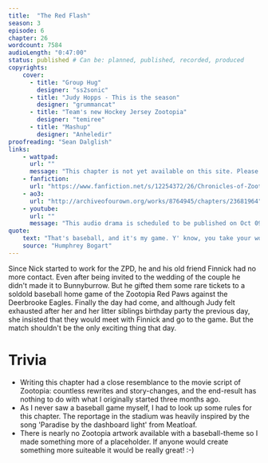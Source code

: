 ```yaml
---
title:  "The Red Flash"
season: 3
episode: 6
chapter: 26
wordcount: 7584
audioLength: "0:47:00"
status: published # Can be: planned, published, recorded, produced
copyrights:
    cover:
      - title: "Group Hug"
        designer: "ss2sonic"
      - title: "Judy Hopps - This is the season"
        designer: "grummancat"
      - title: "Team's new Hockey Jersey Zootopia"
        designer: "temiree"
      - title: "Mashup"
        designer: "Anheledir"
proofreading: "Sean Dalglish"
links:
    - wattpad:
      url: ""
      message: "This chapter is not yet available on this site. Please choose another hoster!"
    - fanfiction:
      url: "https://www.fanfiction.net/s/12254372/26/Chronicles-of-Zootopia"
    - ao3:
      url: "http://archiveofourown.org/works/8764945/chapters/23681964"
    - youtube:
      url: ""
      message: "This audio drama is scheduled to be published on Oct 09, 2017!"
quote:
    text: "That's baseball, and it's my game. Y' know, you take your worries to the game, and you leave 'em there. You yell like crazy for your guys. It's good for your lungs, gives you a lift, and nobody calls the cops. Pretty girls, lots of 'em."
    source: "Humphrey Bogart"
---
```

Since Nick started to work for the ZPD, he and his old friend Finnick had no more contact. Even after being invited to the wedding of the couple he didn't made it to Bunnyburrow. But he gifted them some rare tickets to a soldold baseball home game of the Zootopia Red Paws against the Deerbrooke Eagles. Finally the day had come, and although Judy felt exhausted after her and her litter siblings birthday party the previous day, she insisted that they would meet with Finnick and go to the game. But the match shouldn't be the only exciting thing that day.

# Trivia
- Writing this chapter had a close resemblance to the movie script of Zootopia: countless rewrites and story-changes, and the end-result has nothing to do with what I originally started three months ago.
- As I never saw a baseball game myself, I had to look up some rules for this chapter. The reportage in the stadium was heavily inspired by the song 'Paradise by the dashboard light' from Meatloaf.
- There is nearly no Zootopia artwork available with a baseball-theme so I made something more of a placeholder. If anyone would create something more suiteable it would be really great! :-)